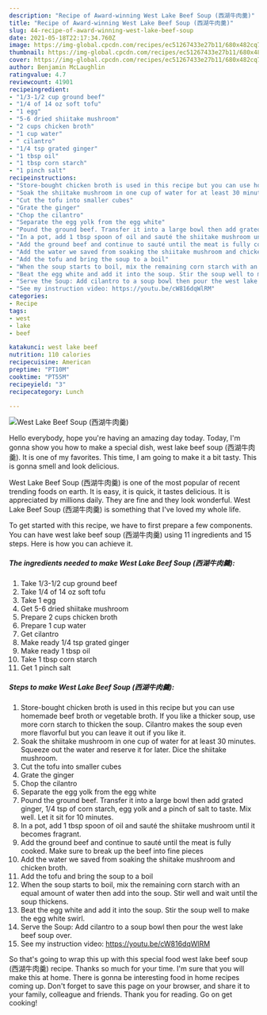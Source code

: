 ```yaml
---
description: "Recipe of Award-winning West Lake Beef Soup (西湖牛肉羹)"
title: "Recipe of Award-winning West Lake Beef Soup (西湖牛肉羹)"
slug: 44-recipe-of-award-winning-west-lake-beef-soup
date: 2021-05-18T22:17:34.760Z
image: https://img-global.cpcdn.com/recipes/ec51267433e27b11/680x482cq70/west-lake-beef-soup-西湖牛肉羹-recipe-main-photo.jpg
thumbnail: https://img-global.cpcdn.com/recipes/ec51267433e27b11/680x482cq70/west-lake-beef-soup-西湖牛肉羹-recipe-main-photo.jpg
cover: https://img-global.cpcdn.com/recipes/ec51267433e27b11/680x482cq70/west-lake-beef-soup-西湖牛肉羹-recipe-main-photo.jpg
author: Benjamin McLaughlin
ratingvalue: 4.7
reviewcount: 41901
recipeingredient:
- "1/3-1/2 cup ground beef"
- "1/4 of 14 oz soft tofu"
- "1 egg"
- "5-6 dried shiitake mushroom"
- "2 cups chicken broth"
- "1 cup water"
- " cilantro"
- "1/4 tsp grated ginger"
- "1 tbsp oil"
- "1 tbsp corn starch"
- "1 pinch salt"
recipeinstructions:
- "Store-bought chicken broth is used in this recipe but you can use homemade beef broth or vegetable broth. If you like a thicker soup, use more corn starch to thicken the soup. Cilantro makes the soup even more flavorful but you can leave it out if you like it."
- "Soak the shiitake mushroom in one cup of water for at least 30 minutes. Squeeze out the water and reserve it for later. Dice the shiitake mushroom."
- "Cut the tofu into smaller cubes"
- "Grate the ginger"
- "Chop the cilantro"
- "Separate the egg yolk from the egg white"
- "Pound the ground beef. Transfer it into a large bowl then add grated ginger, 1/4 tsp of corn starch, egg yolk and a pinch of salt to taste. Mix well. Let it sit for 10 minutes."
- "In a pot, add 1 tbsp spoon of oil and sauté the shiitake mushroom until it becomes fragrant."
- "Add the ground beef and continue to sauté until the meat is fully cooked. Make sure to break up the beef into fine pieces"
- "Add the water we saved from soaking the shiitake mushroom and chicken broth."
- "Add the tofu and bring the soup to a boil"
- "When the soup starts to boil, mix the remaining corn starch with an equal amount of water then add into the soup. Stir well and wait until the soup thickens."
- "Beat the egg white and add it into the soup. Stir the soup well to make the egg white swirl."
- "Serve the Soup: Add cilantro to a soup bowl then pour the west lake beef soup over."
- "See my instruction video: https://youtu.be/cW816dqWlRM"
categories:
- Recipe
tags:
- west
- lake
- beef

katakunci: west lake beef 
nutrition: 110 calories
recipecuisine: American
preptime: "PT10M"
cooktime: "PT55M"
recipeyield: "3"
recipecategory: Lunch

---
```



![West Lake Beef Soup (西湖牛肉羹)](https://img-global.cpcdn.com/recipes/ec51267433e27b11/680x482cq70/west-lake-beef-soup-西湖牛肉羹-recipe-main-photo.jpg)

Hello everybody, hope you're having an amazing day today. Today, I'm gonna show you how to make a special dish, west lake beef soup (西湖牛肉羹). It is one of my favorites. This time, I am going to make it a bit tasty. This is gonna smell and look delicious.



West Lake Beef Soup (西湖牛肉羹) is one of the most popular of recent trending foods on earth. It is easy, it is quick, it tastes delicious. It is appreciated by millions daily. They are fine and they look wonderful. West Lake Beef Soup (西湖牛肉羹) is something that I've loved my whole life.


To get started with this recipe, we have to first prepare a few components. You can have west lake beef soup (西湖牛肉羹) using 11 ingredients and 15 steps. Here is how you can achieve it.

<!--inarticleads1-->

##### The ingredients needed to make West Lake Beef Soup (西湖牛肉羹):

1. Take 1/3-1/2 cup ground beef
1. Take 1/4 of 14 oz soft tofu
1. Take 1 egg
1. Get 5-6 dried shiitake mushroom
1. Prepare 2 cups chicken broth
1. Prepare 1 cup water
1. Get  cilantro
1. Make ready 1/4 tsp grated ginger
1. Make ready 1 tbsp oil
1. Take 1 tbsp corn starch
1. Get 1 pinch salt




<!--inarticleads2-->

##### Steps to make West Lake Beef Soup (西湖牛肉羹):

1. Store-bought chicken broth is used in this recipe but you can use homemade beef broth or vegetable broth. If you like a thicker soup, use more corn starch to thicken the soup. Cilantro makes the soup even more flavorful but you can leave it out if you like it.
1. Soak the shiitake mushroom in one cup of water for at least 30 minutes. Squeeze out the water and reserve it for later. Dice the shiitake mushroom.
1. Cut the tofu into smaller cubes
1. Grate the ginger
1. Chop the cilantro
1. Separate the egg yolk from the egg white
1. Pound the ground beef. Transfer it into a large bowl then add grated ginger, 1/4 tsp of corn starch, egg yolk and a pinch of salt to taste. Mix well. Let it sit for 10 minutes.
1. In a pot, add 1 tbsp spoon of oil and sauté the shiitake mushroom until it becomes fragrant.
1. Add the ground beef and continue to sauté until the meat is fully cooked. Make sure to break up the beef into fine pieces
1. Add the water we saved from soaking the shiitake mushroom and chicken broth.
1. Add the tofu and bring the soup to a boil
1. When the soup starts to boil, mix the remaining corn starch with an equal amount of water then add into the soup. Stir well and wait until the soup thickens.
1. Beat the egg white and add it into the soup. Stir the soup well to make the egg white swirl.
1. Serve the Soup: Add cilantro to a soup bowl then pour the west lake beef soup over.
1. See my instruction video: https://youtu.be/cW816dqWlRM




So that's going to wrap this up with this special food west lake beef soup (西湖牛肉羹) recipe. Thanks so much for your time. I'm sure that you will make this at home. There is gonna be interesting food in home recipes coming up. Don't forget to save this page on your browser, and share it to your family, colleague and friends. Thank you for reading. Go on get cooking!
